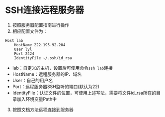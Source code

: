 # SSH连接远程服务器
1. 按照服务器配置指南进行操作
2. 相应配置文件为：
```
Host lab
    HostName 222.195.92.204
    User lyl
    Port 2424
    IdentityFile ~/.ssh/id_rsa
```
- lab：自定义的主机，设置后可使用命令`ssh lab`连接
- HostName：远程服务器的IP、域名
- User：自己的用户名
- Port：远程服务器SSH监听的端口(默认为22)
- IdentityFile：认证文件的位置，可使用上述写法，需要将文件id_rsa所在的目录加入环境变量Path中
3. 按照文档方法远程连接到服务器
